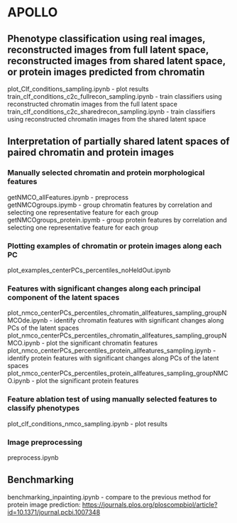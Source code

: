 # APOLLO

## Phenotype classification using real images, reconstructed images from full latent space, reconstructed images from shared latent space, or protein images predicted from chromatin
plot_Clf_conditions_sampling.ipynb - plot results
train_clf_conditions_c2c_fullrecon_sampling.ipynb - train classifiers using reconstructed chromatin images from the full latent space  
train_clf_conditions_c2c_sharedrecon_sampling.ipynb - train classifiers using reconstructed chromatin images from the shared latent space  

## Interpretation of partially shared latent spaces of paired chromatin and protein images
### Manually selected chromatin and protein morphological features
getNMCO_allFeatures.ipynb - preprocess  
getNMCOgroups.ipymb - group chromatin features by correlation and selecting one representative feature for each group  
getNMCOgroups_protein.ipymb - group protein features by correlation and selecting one representative feature for each group  
### Plotting examples of chromatin or protein images along each PC
plot_examples_centerPCs_percentiles_noHeldOut.ipynb
### Features with significant changes along each principal component of the latent spaces
plot_nmco_centerPCs_percentiles_chromatin_allfeatures_sampling_groupNMCOde.ipynb - identify chromatin features with significant changes along PCs of the latent spaces  
plot_nmco_centerPCs_percentiles_chromatin_allfeatures_sampling_groupNMCO.ipynb - plot the significant chromatin features  
plot_nmco_centerPCs_percentiles_protein_allfeatures_sampling.ipynb - identify protein features with significant changes along PCs of the latent spaces  
plot_nmco_centerPCs_percentiles_protein_allfeatures_sampling_groupNMCO.ipynb - plot the significant protein features  
### Feature ablation test of using manually selected features to classify phenotypes
plot_clf_conditions_nmco_sampling.ipynb - plot results  
### Image preprocessing
preprocess.ipynb

## Benchmarking
benchmarking_inpainting.ipynb - compare to the previous method for protein image prediction: https://journals.plos.org/ploscompbiol/article?id=10.1371/journal.pcbi.1007348

